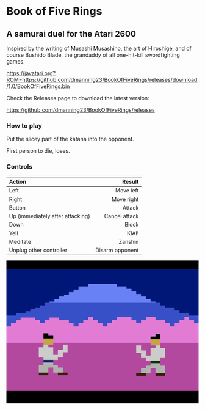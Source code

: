 # Book of Five Rings
## A samurai duel for the Atari 2600
Inspired by the writing of Musashi Musashino, the art of Hiroshige, and of course Bushido Blade, the grandaddy of all one-hit-kill swordfighting games.

https://javatari.org?ROM=https://github.com/dmanning23/BookOfFiveRings/releases/download/1.0/BookOfFiveRings.bin

Check the Releases page to download the latest version:

https://github.com/dmanning23/BookOfFiveRings/releases

### How to play

Put the slicey part of the katana into the opponent. 

First person to die, loses.

### Controls

| Action        | Result  |
|:------------- | -----:|
| Left      | Move left |
| Right      | Move right |
| Button | Attack |
| Up (immediately after attacking)| Cancel attack |
| Down | Block |
| Yell | KIAI! |
| Meditate | Zanshin |
| Unplug other controller | Disarm opponent |

[![Play Book of Five Rings in your browser](Screenshot.png)](https://javatari.org?ROM=https://github.com/dmanning23/MountFuji2600/blob/main/BookOfFiveRings.bin)
